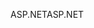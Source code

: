 <span data-ttu-id="617a2-101">ASP.NET</span><span class="sxs-lookup"><span data-stu-id="617a2-101">ASP.NET</span></span>